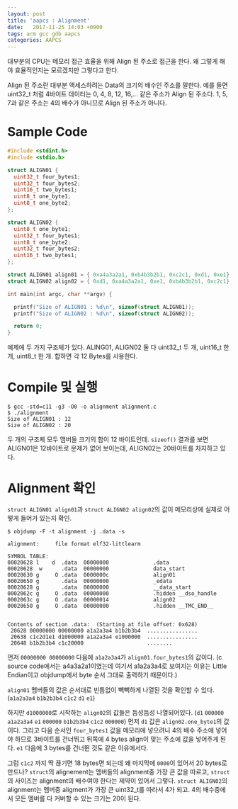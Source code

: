 ```yaml
---
layout: post
title: 'aapcs : Alignment'
date:   2017-11-25 14:03 +0900
tags: arm gcc gdb aapcs
categories: AAPCS
---
```


대부분의 CPU는 메모리 접근 효율을 위해 Align 된 주소로 접근을 한다. 왜 그렇게 해야 효율적인지는 모르겠지만 그렇다고 한다.

Align 된 주소란 대부분 액세스하려는 Data의 크기의 배수인 주소를 말한다. 예를 들면 uint32_t 처럼 4바이트 데이터는 0, 4, 8, 12, 16,... 같은 주소가 Align 된 주소다. 1, 5, 7과 같은 주소는 4의 배수가 아니므로 Align 된 주소가 아니다. 

# Sample Code
```c
#include <stdint.h>
#include <stdio.h>

struct ALIGN01 {
  uint32_t four_bytes1;
  uint32_t four_bytes2;
  uint16_t two_bytes1;
  uint8_t one_byte1;
  uint8_t one_byte2;
};

struct ALIGN02 {
  uint8_t one_byte1;
  uint32_t four_bytes1;
  uint8_t one_byte2;
  uint32_t four_bytes2;
  uint16_t two_bytes1;
};

struct ALIGN01 align01 = { 0xa4a3a2a1, 0xb4b3b2b1, 0xc2c1, 0xd1, 0xe1};
struct ALIGN02 align02 = { 0xd1, 0xa4a3a2a1, 0xe1, 0xb4b3b2b1, 0xc2c1};

int main(int argc, char **argv) {

  printf("Size of ALIGN01 : %d\n", sizeof(struct ALIGN01));
  printf("Size of ALIGN02 : %d\n", sizeof(struct ALIGN02));

  return 0;
}
```
예제에 두 가지 구조체가 있다. ALING01, ALIGN02 둘 다 uint32_t 두 개, uint16_t 한 개, uint8_t 한 개. 합하면 각 12 Bytes를 사용한다. 

# Compile 및 실행
```
$ gcc -std=c11 -g3 -O0 -o alignment alignment.c
$ ./alignment
Size of ALIGN01 : 12
Size of ALIGN02 : 20
```
두 개의 구조체 모두 맴버들 크기의 합이 12 바이트인데. `sizeof()` 결과를 보면 ALIGN01은 12바이트로 문제가 없어 보이는데, ALIGN02는 20바이트를 차지하고 있다. 

# Alignment 확인
`struct ALIGN01 align01`과 `struct ALIGN02 align02`의 값이 메모리상에 실제로 어떻게 들어가 있는지 확인.
```
$ objdump -F -t alignment -j .data -s

alignment:     file format elf32-littlearm

SYMBOL TABLE:
00020628 l    d  .data  00000000              .data
00020628  w      .data  00000000              data_start
00020630 g     O .data  0000000c              align01
00020650 g       .data  00000000              _edata
00020628 g       .data  00000000              __data_start
0002062c g     O .data  00000000              .hidden __dso_handle
0002063c g     O .data  00000014              align02
00020650 g     O .data  00000000              .hidden __TMC_END__


Contents of section .data:  (Starting at file offset: 0x628)
 20628 00000000 00000000 a1a2a3a4 b1b2b3b4  ................
 20638 c1c2d1e1 d1000000 a1a2a3a4 e1000000  ................
 20648 b1b2b3b4 c1c20000                    ........
```
먼저 `00000000 00000000` 다음에 `a1a2a3a4`가 `align01.four_bytes1`의 값이다. (c source code에서는 a4a3a2a1이였는데 여기서 a1a2a3a4로 보여지는 이유는 Little Endian이고 objdump에서 byte 순서 그대로 출력하기 때문이다.)

`align01` 멤버들의 값은 순서대로 빈틈없이 빽빽하게 나열된 것을 확인할 수 있다. (`a1a2a3a4` `b1b2b3b4` `c1c2` `d1` `e1`)

하지만 `d1000000`로 시작하는 `align02`의 값들은 듬성듬성 나열되어있다. (`d1` `000000` `a1a2a3a4` `e1` `000000` `b1b2b3b4` `c1c2` `000000`) 먼저 `d1` 값은 `align02.one_byte1`의 값이다. 그리고 다음 순서인 `four_bytes1` 값을 메모리에 넣으려니 4의 배수 주소에 넣어야 하므로 3바이트를 건너뛰고 뒤쪽에 4 bytes align이 맞는 주소에 값을 넣어주게 된다. `e1` 다음에 3 bytes를 건너뛴 것도 같은 이유에서다.

그럼 `c1c2` 까지 딱 끊기면 18 bytes면 되는데 왜 마지막에 `0000`이 있어서 20 bytes로 만드나? `struct`의 alignement는 멤버들의 alignment중 가장 큰 값을 따르고, `struct`의 사이즈는 alignment의 배수여야 한다는 제약이 있어서 그렇다. `struct ALIGN02`의 alignment는 멤버중 aligment가 가장 큰 uint32_t를 따라서 4가 되고. 4의 배수중에서 모든 멤버를 다 커버할 수 있는 크기는 20이 된다.
